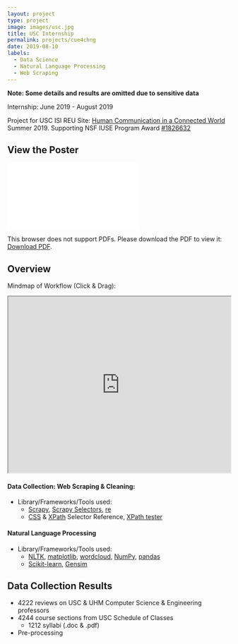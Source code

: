 ```yaml
---
layout: project
type: project
image: images/usc.jpg
title: USC Internship
permalink: projects/cue4chng
date: 2019-08-10
labels:
  - Data Science
  - Natural Language Processing
  - Web Scraping
---
```

**Note: Some details and results are omitted due to sensitive data**


Internship: June 2019 - August 2019

Project for USC ISI REU Site: [Human Communication in a Connected World](https://reu.isi.edu/index.html) Summer 2019. Supporting NSF IUSE Program Award [#1826632](https://nsf.gov/awardsearch/showAward?AWD_ID=1826632)


## View the Poster

<object data="https://miraabela.github.io/cue4chng/files/poster.pdf" type="application/pdf" width="750px" height="400px">
    <embed src="../images/poster.pdf">
        <p>This browser does not support PDFs. Please download the PDF to view it: <a href="https://miraabela.github.io/cue4chng/files/poster.pdf">Download PDF</a>.</p>
    </embed>
</object>


## Overview 
Mindmap of Workflow (Click & Drag):

<iframe width="100%" height="400px" src="https://atlas.mindmup.com/2019/07/25a29970acd711e98514ff596ba192be/reu_workflow/index.html"></iframe>

#### Data Collection: Web Scraping & Cleaning:

- Library/Frameworks/Tools used: 
    - [Scrapy](https://scrapy.org/), [Scrapy Selectors](https://docs.scrapy.org/en/latest/topics/selectors.html), [re](https://docs.python.org/3/library/re.html)
    - [CSS](https://www.w3schools.com/cssref/css_selectors.asp) & [XPath](https://devhints.io/xpath) Selector Reference, [XPath tester](http://xpather.com/)
    
#### Natural Language Processing

- Library/Frameworks/Tools used: 
    - [NLTK](https://www.nltk.org/), [matplotlib](https://matplotlib.org/), [wordcloud](https://github.com/amueller/word_cloud), [NumPy](http://numpy.org/), [pandas](https://pandas.pydata.org/)
    - [Scikit-learn](https://scikit-learn.org/stable/), [Gensim](https://radimrehurek.com/gensim/)
    
    
## Data Collection Results

- 4222 reviews on USC & UHM  Computer Science & Engineering professors
- 4244 course sections from USC Schedule of Classes
	- 1212 syllabi (.doc & .pdf)
- Pre-processing
